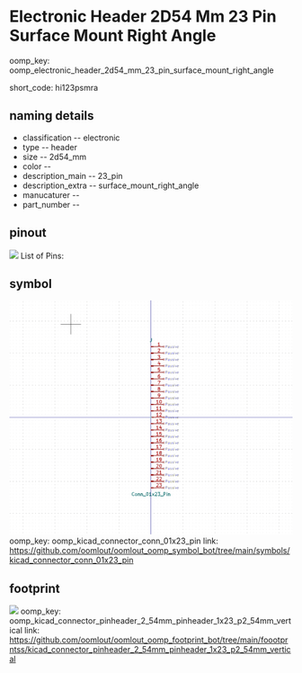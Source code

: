 # Electronic Header 2D54 Mm 23 Pin Surface Mount Right Angle
oomp_key: oomp_electronic_header_2d54_mm_23_pin_surface_mount_right_angle  

short_code: hi123psmra
## naming details
* classification -- electronic
* type -- header
* size -- 2d54_mm
* color -- 
* description_main -- 23_pin
* description_extra -- surface_mount_right_angle
* manucaturer -- 
* part_number -- 
## pinout
![](working_pinout_600.png)
List of Pins:

## symbol

![](symbol/0/working/working_600.png)
oomp_key: oomp_kicad_connector_conn_01x23_pin
link: https://github.com/oomlout/oomlout_oomp_symbol_bot/tree/main/symbols/kicad_connector_conn_01x23_pin


## footprint

![](footprint/0/working/working_600.png)
oomp_key: oomp_kicad_connector_pinheader_2_54mm_pinheader_1x23_p2_54mm_vertical
link: https://github.com/oomlout/oomlout_oomp_footprint_bot/tree/main/foootprntss/kicad_connector_pinheader_2_54mm_pinheader_1x23_p2_54mm_vertical
